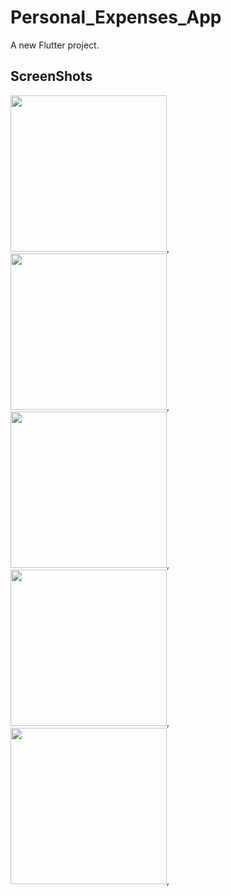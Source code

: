 # Personal_Expenses_App

A new Flutter project.

## ScreenShots
<img src="https://user-images.githubusercontent.com/96640983/206754848-232765ea-3c80-48de-9fc6-27b5f08a7640.jpeg" width="250">,<img src="https://user-images.githubusercontent.com/96640983/206755840-e5a63ca5-2cf4-4f20-ab24-59a378551cb7.jpeg" width="250">,<img src="https://user-images.githubusercontent.com/96640983/206756146-f15fb703-9f5e-416e-9acf-6bc20a4b4071.jpeg" width="250">,<img src="https://user-images.githubusercontent.com/96640983/206756331-d3b31b68-b09d-435d-bb4f-e01b778c65c5.jpeg" width="250">,<img src="https://user-images.githubusercontent.com/96640983/206756419-c65948c8-a845-49df-9688-a218cd86ec40.jpeg" width="250">,


